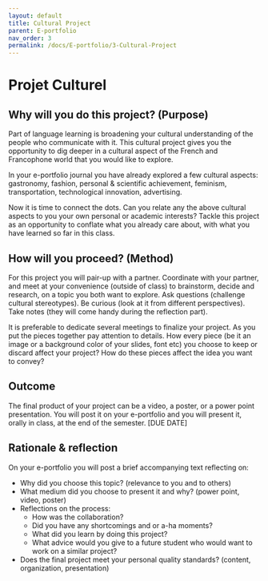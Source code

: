 ```yaml
---
layout: default
title: Cultural Project
parent: E-portfolio
nav_order: 3
permalink: /docs/E-portfolio/3-Cultural-Project
---
```


# Projet Culturel 


## Why will you do this project? (Purpose)

Part of language learning is broadening your cultural understanding of the people who communicate with it. This cultural project gives you the opportunity to dig deeper in a cultural aspect of the French and Francophone world that you would like to explore. 

In your e-portfolio journal you have already explored a few cultural aspects: gastronomy, fashion, personal & scientific achievement, feminism, transportation, technological innovation, advertising.    

Now it is time to connect the dots. Can you relate any the above cultural aspects to you your own personal or academic interests? Tackle this project as an opportunity to conflate what you already care about, with what you have learned so far in this class. 

## How will you proceed? (Method)

For this project you will pair-up with a partner. Coordinate with your partner, and meet at your convenience (outside of class) to brainstorm, decide and research, on a topic you both want to explore. Ask questions (challenge cultural stereotypes). Be curious (look at it from different perspectives). Take notes (they will come handy during the reflection part). 

It is preferable to dedicate several meetings to finalize your project. As you put the pieces together pay attention to details. How every piece (be it an image or a background color of your slides, font etc) you choose to keep or discard affect your project? How do these pieces affect the idea you want to convey?  

## Outcome 
The final product of your project can be a video, a poster, or a power point presentation. You will post it on your e-portfolio and you will present it, orally in class, at the end of the semester. [DUE DATE]


## Rationale & reflection 

On your e-portfolio you will post a brief accompanying text reflecting on: 

+ Why did you choose this topic? (relevance to you and to others)
+ What medium did you choose to present it and why? (power point, video, poster) 
+ Reflections on the process: 
  + How was the collaboration?  
  + Did you have any shortcomings and or a-ha moments?   
  + What did you learn by doing this project? 
  + What advice would you give to a future student who would want to work on a similar project?  
+ Does the final project meet your personal quality standards? (content, organization, presentation) 